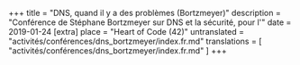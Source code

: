 +++
title = "DNS, quand il y a des problèmes (Bortzmeyer)"
description = "Conférence de Stéphane Bortzmeyer sur DNS et la sécurité, pour l'"
date = 2019-01-24
[extra]
place = "Heart of Code (42)"
untranslated = "activités/conférences/dns_bortzmeyer/index.fr.md"
translations = [
    "activités/conférences/dns_bortzmeyer/index.fr.md"
]
+++
